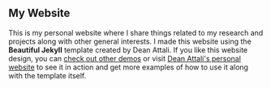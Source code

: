 ## My Website

This is my personal website where I share things related to my research and projects along with other general interests. I made this website using the **Beautiful Jekyll** template created by Dean Attali.  If you like this website design, you can [check out other demos](https://deanattali.com/beautiful-jekyll) or visit [Dean Attali's personal website](https://deanattali.com) to see it in action and get more examples of how to use it along with the template itself.
